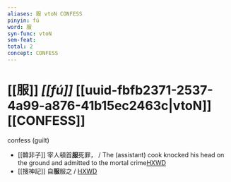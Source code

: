 ```yaml
---
aliases: 服 vtoN CONFESS
pinyin: fú
word: 服
syn-func: vtoN
sem-feat: 
total: 2
concept: CONFESS 
---
```

# [[服]] *[[fú]]*  [[uuid-fbfb2371-2537-4a99-a876-41b15ec2463c|vtoN]] [[CONFESS]]
confess (guilt)
 - [[韓非子]] 宰人頓首**服**死罪， / The (assistant) cook knocked his head on the ground and admitted to the mortal crime[HXWD](https://hxwd.org/textview.html?location=KR3c0005_tls_031-66a.8)
 - [[搜神記]] 自**服**服之 / [HXWD](https://hxwd.org/textview.html?location=KR3l0099_tls_011-28a.15)